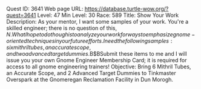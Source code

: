 Quest ID: 3641
Web page URL: https://database.turtle-wow.org/?quest=3641
Level: 47
Min Level: 30
Race: 589
Title: Show Your Work
Description: As your mentor, I want some samples of your work.  You're a skilled engineer; there is no question of this, $N.  What I hope to do though is to analyze your work for ways to emphasize gnome-oriented techniques in your future efforts.  I need the following samples: six mithril tubes, an accurate scope, and two advanced target dummies.$B$BSubmit these items to me and I will issue you your own Gnome Engineer Membership Card; it is required for access to all gnome engineering trainers!
Objective: Bring 6 Mithril Tubes, an Accurate Scope, and 2 Advanced Target Dummies to Tinkmaster Overspark at the Gnomeregan Reclamation Facility in Dun Morogh.
